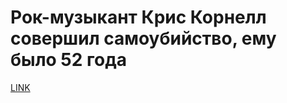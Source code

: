 # Рок-музыкант Крис Корнелл совершил самоубийство, ему было 52 года



[LINK](https://varlamov.ru/2380911.html)